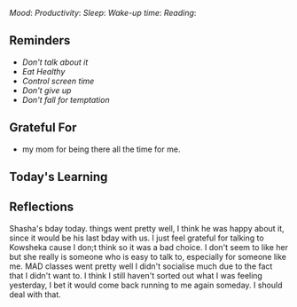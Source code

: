*Mood*:
*Productivity*:
*Sleep*:
*Wake-up time*:
*Reading*: 

## Reminders
- *Don't talk about it*
- *Eat Healthy*
- *Control screen time*
- *Don't give up*
- *Don't fall for temptation*

## Grateful For 
- my mom for being there all the time for me.

## Today's Learning  


## Reflections
Shasha's bday today. things went pretty well, I think he was happy about it, since it would be his last bday with us. I just feel grateful for talking to Kowsheka cause I don;t think so it was a bad choice. I don't seem to like her but she really is someone who is easy to talk to, especially for someone like me. MAD classes went pretty well I didn't socialise much due to the fact that I didn't want to. I think I still haven't sorted out what I was feeling yesterday, I bet it would come back running to me again someday. I should deal with that. 